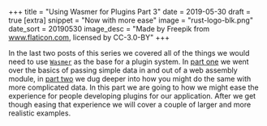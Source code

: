 +++
title = "Using Wasmer for Plugins Part 3"
date = 2019-05-30
draft = true
[extra]
snippet = "Now with more ease"
image = "rust-logo-blk.png"
date_sort = 20190530
image_desc = "Made by Freepik from www.flaticon.com, licensed by CC-3.0-BY"
+++

In the last two posts of this series we covered all of the things we would need to use [`Wasmer`](http://wasmer.io) as the base for a plugin system. In [part one](./wasmer_plugin_pt_1.md) we went over the basics of passing simple data in and out of a web assembly module, in [part two](./wasmer_plugin_pt_2.md) we dug deeper into how you might do the same with more complicated data. In this part we are going to how we might ease the experience for people developing plugins for our application. After we get though easing that experience we will cover a couple of larger and more realistic examples.

